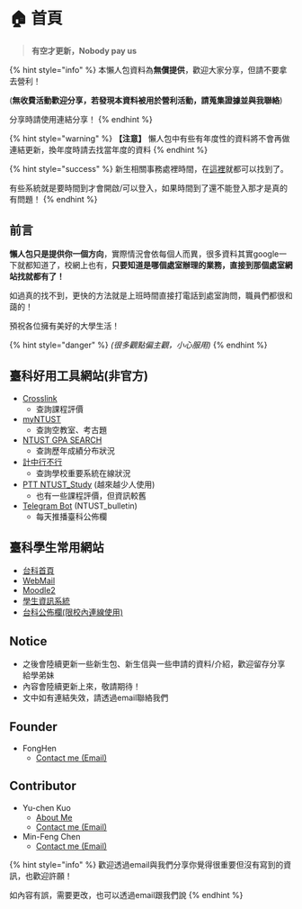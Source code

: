 # 🏠 首頁

> **有空才更新，Nobody pay us**

{% hint style="info" %}
本懶人包資料為**無償提供**，歡迎大家分享，但請不要拿去營利！

(**無收費活動歡迎分享，若發現本資料被用於營利活動，請蒐集證據並與我聯絡**)

分享時請使用連結分享！
{% endhint %}

{% hint style="warning" %}
**【注意】** 懶人包中有些有年度性的資料將不會再做連結更新，換年度時請去找當年度的資料
{% endhint %}

{% hint style="success" %}
新生相關事務處裡時間，在[這裡](https://www.admission.ntust.edu.tw/p/412-1052-8755.php?Lang=zh-tw)就都可以找到了。

有些系統就是要時間到才會開啟/可以登入，如果時間到了還不能登入那才是真的有問題！
{% endhint %}

## 前言

**懶人包只是提供你一個方向**，實際情況會依每個人而異，很多資料其實google一下就都知道了，校網上也有，**只要知道是哪個處室辦理的業務，直接到那個處室網站找就都有了！**

如過真的找不到，更快的方法就是上班時間直接打電話到處室詢問，職員們都很和藹的！

預祝各位擁有美好的大學生活！

{% hint style="danger" %}
_(很多觀點偏主觀，小心服用)_
{% endhint %}

## 臺科好用工具網站(非官方)

* [Crosslink](https://www.crosslink.tw)
  * 查詢課程評價
* [myNTUST](https://myntust.com/)
  * 查詢空教室、考古題
* [NTUST GPA SEARCH](https://gpa.ntustexam.com/)
  * 查詢歷年成績分布狀況
* [計中行不行](https://gpa.ntustexam.com/cc)
  * 查詢學校重要系統在線狀況
* [PTT NTUST\_Study](https://www.ptt.cc/bbs/NTUST\_STUDY/index.html) (越來越少人使用)
  * 也有一些課程評價，但資訊較舊
* [Telegram Bot](https://t.me/NTUST\_bulletin) (NTUST\_bulletin)
  * 每天推播臺科公佈欄

## 臺科學生常用網站

* [台科首頁](https://www.ntust.edu.tw)
* [WebMail](https://mail.ntust.edu.tw)
* [Moodle2](https://moodle2.ntust.edu.tw)
* [學生資訊系統](https://i.ntust.edu.tw)
* [台科公佈欄(限校內連線使用)](https://bulletin.ntust.edu.tw/p/403-1045-1391-1.php)

## Notice

* 之後會陸續更新一些新生包、新生信與一些申請的資料/介紹，歡迎留存分享給學弟妹
* 內容會陸續更新上來，敬請期待！
* 文中如有連結失效，請透過email聯絡我們

## Founder

* FongHen
  * [Contact me (Email)](mailto:fonghen0@gmail.com)

## Contributor

* &#x20;Yu-chen Kuo
  * [About Me](https://www.merlinkuo.tw)
  * [Contact me (Email)](mailto:me@merlinkuo.tw)
* Min-Feng Chen
  * [Contact me (Email)](mailto:twchenfeng@gmail.com)

{% hint style="info" %}
歡迎透過email與我們分享你覺得很重要但沒有寫到的資訊，也歡迎許願！

如內容有誤，需要更改，也可以透過email跟我們說
{% endhint %}
